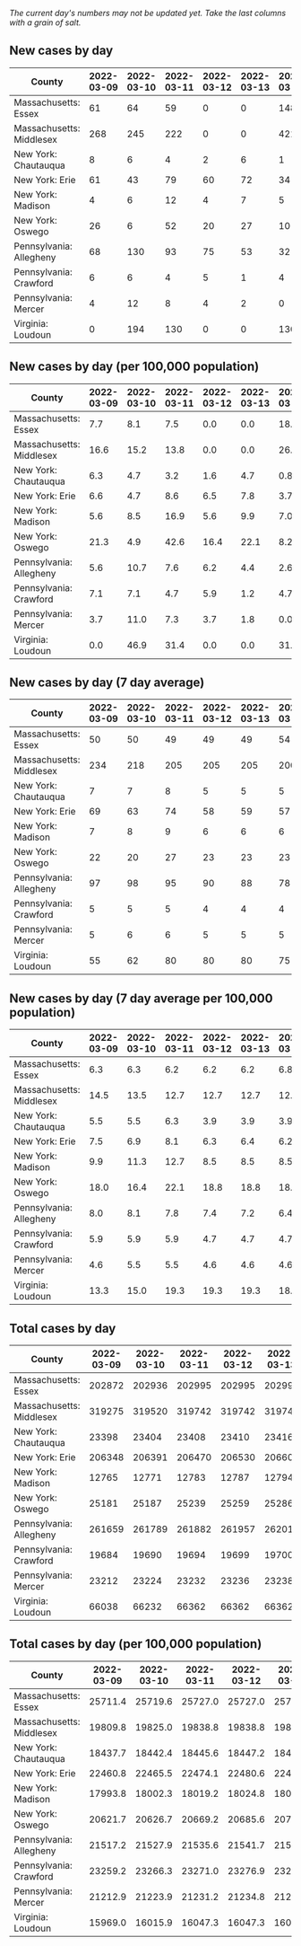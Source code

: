 _The current day's numbers may not be updated yet. Take the last columns with a grain of salt._
## New cases by day

| County | 2022-03-09 | 2022-03-10 | 2022-03-11 | 2022-03-12 | 2022-03-13 | 2022-03-14 | 2022-03-15 |
| --- | --- | --- | --- | --- | --- | --- | --- |
| Massachusetts: Essex | 61 | 64 | 59 | 0 | 0 | 148 |  |
| Massachusetts: Middlesex | 268 | 245 | 222 | 0 | 0 | 421 |  |
| New York: Chautauqua | 8 | 6 | 4 | 2 | 6 | 1 |  |
| New York: Erie | 61 | 43 | 79 | 60 | 72 | 34 |  |
| New York: Madison | 4 | 6 | 12 | 4 | 7 | 5 |  |
| New York: Oswego | 26 | 6 | 52 | 20 | 27 | 10 |  |
| Pennsylvania: Allegheny | 68 | 130 | 93 | 75 | 53 | 32 |  |
| Pennsylvania: Crawford | 6 | 6 | 4 | 5 | 1 | 4 |  |
| Pennsylvania: Mercer | 4 | 12 | 8 | 4 | 2 | 0 |  |
| Virginia: Loudoun | 0 | 194 | 130 | 0 | 0 | 130 |  |

## New cases by day (per 100,000 population)

| County | 2022-03-09 | 2022-03-10 | 2022-03-11 | 2022-03-12 | 2022-03-13 | 2022-03-14 | 2022-03-15 |
| --- | --- | --- | --- | --- | --- | --- | --- |
| Massachusetts: Essex | 7.7 | 8.1 | 7.5 | 0.0 | 0.0 | 18.8 |  |
| Massachusetts: Middlesex | 16.6 | 15.2 | 13.8 | 0.0 | 0.0 | 26.1 |  |
| New York: Chautauqua | 6.3 | 4.7 | 3.2 | 1.6 | 4.7 | 0.8 |  |
| New York: Erie | 6.6 | 4.7 | 8.6 | 6.5 | 7.8 | 3.7 |  |
| New York: Madison | 5.6 | 8.5 | 16.9 | 5.6 | 9.9 | 7.0 |  |
| New York: Oswego | 21.3 | 4.9 | 42.6 | 16.4 | 22.1 | 8.2 |  |
| Pennsylvania: Allegheny | 5.6 | 10.7 | 7.6 | 6.2 | 4.4 | 2.6 |  |
| Pennsylvania: Crawford | 7.1 | 7.1 | 4.7 | 5.9 | 1.2 | 4.7 |  |
| Pennsylvania: Mercer | 3.7 | 11.0 | 7.3 | 3.7 | 1.8 | 0.0 |  |
| Virginia: Loudoun | 0.0 | 46.9 | 31.4 | 0.0 | 0.0 | 31.4 |  |

## New cases by day (7 day average)

| County | 2022-03-09 | 2022-03-10 | 2022-03-11 | 2022-03-12 | 2022-03-13 | 2022-03-14 | 2022-03-15 |
| --- | --- | --- | --- | --- | --- | --- | --- |
| Massachusetts: Essex | 50 | 50 | 49 | 49 | 49 | 54 |  |
| Massachusetts: Middlesex | 234 | 218 | 205 | 205 | 205 | 200 |  |
| New York: Chautauqua | 7 | 7 | 8 | 5 | 5 | 5 |  |
| New York: Erie | 69 | 63 | 74 | 58 | 59 | 57 |  |
| New York: Madison | 7 | 8 | 9 | 6 | 6 | 6 |  |
| New York: Oswego | 22 | 20 | 27 | 23 | 23 | 23 |  |
| Pennsylvania: Allegheny | 97 | 98 | 95 | 90 | 88 | 78 |  |
| Pennsylvania: Crawford | 5 | 5 | 5 | 4 | 4 | 4 |  |
| Pennsylvania: Mercer | 5 | 6 | 6 | 5 | 5 | 5 |  |
| Virginia: Loudoun | 55 | 62 | 80 | 80 | 80 | 75 |  |

## New cases by day (7 day average per 100,000 population)

| County | 2022-03-09 | 2022-03-10 | 2022-03-11 | 2022-03-12 | 2022-03-13 | 2022-03-14 | 2022-03-15 |
| --- | --- | --- | --- | --- | --- | --- | --- |
| Massachusetts: Essex | 6.3 | 6.3 | 6.2 | 6.2 | 6.2 | 6.8 |  |
| Massachusetts: Middlesex | 14.5 | 13.5 | 12.7 | 12.7 | 12.7 | 12.4 |  |
| New York: Chautauqua | 5.5 | 5.5 | 6.3 | 3.9 | 3.9 | 3.9 |  |
| New York: Erie | 7.5 | 6.9 | 8.1 | 6.3 | 6.4 | 6.2 |  |
| New York: Madison | 9.9 | 11.3 | 12.7 | 8.5 | 8.5 | 8.5 |  |
| New York: Oswego | 18.0 | 16.4 | 22.1 | 18.8 | 18.8 | 18.8 |  |
| Pennsylvania: Allegheny | 8.0 | 8.1 | 7.8 | 7.4 | 7.2 | 6.4 |  |
| Pennsylvania: Crawford | 5.9 | 5.9 | 5.9 | 4.7 | 4.7 | 4.7 |  |
| Pennsylvania: Mercer | 4.6 | 5.5 | 5.5 | 4.6 | 4.6 | 4.6 |  |
| Virginia: Loudoun | 13.3 | 15.0 | 19.3 | 19.3 | 19.3 | 18.1 |  |

## Total cases by day

| County | 2022-03-09 | 2022-03-10 | 2022-03-11 | 2022-03-12 | 2022-03-13 | 2022-03-14 | 2022-03-15 |
| --- | --- | --- | --- | --- | --- | --- | --- |
| Massachusetts: Essex | 202872 | 202936 | 202995 | 202995 | 202995 | 203143 |  |
| Massachusetts: Middlesex | 319275 | 319520 | 319742 | 319742 | 319742 | 320163 |  |
| New York: Chautauqua | 23398 | 23404 | 23408 | 23410 | 23416 | 23417 |  |
| New York: Erie | 206348 | 206391 | 206470 | 206530 | 206602 | 206636 |  |
| New York: Madison | 12765 | 12771 | 12783 | 12787 | 12794 | 12799 |  |
| New York: Oswego | 25181 | 25187 | 25239 | 25259 | 25286 | 25296 |  |
| Pennsylvania: Allegheny | 261659 | 261789 | 261882 | 261957 | 262010 | 262042 |  |
| Pennsylvania: Crawford | 19684 | 19690 | 19694 | 19699 | 19700 | 19704 |  |
| Pennsylvania: Mercer | 23212 | 23224 | 23232 | 23236 | 23238 | 23238 |  |
| Virginia: Loudoun | 66038 | 66232 | 66362 | 66362 | 66362 | 66492 |  |

## Total cases by day (per 100,000 population)

| County | 2022-03-09 | 2022-03-10 | 2022-03-11 | 2022-03-12 | 2022-03-13 | 2022-03-14 | 2022-03-15 |
| --- | --- | --- | --- | --- | --- | --- | --- |
| Massachusetts: Essex | 25711.4 | 25719.6 | 25727.0 | 25727.0 | 25727.0 | 25745.8 |  |
| Massachusetts: Middlesex | 19809.8 | 19825.0 | 19838.8 | 19838.8 | 19838.8 | 19864.9 |  |
| New York: Chautauqua | 18437.7 | 18442.4 | 18445.6 | 18447.2 | 18451.9 | 18452.7 |  |
| New York: Erie | 22460.8 | 22465.5 | 22474.1 | 22480.6 | 22488.5 | 22492.2 |  |
| New York: Madison | 17993.8 | 18002.3 | 18019.2 | 18024.8 | 18034.7 | 18041.8 |  |
| New York: Oswego | 20621.7 | 20626.7 | 20669.2 | 20685.6 | 20707.7 | 20715.9 |  |
| Pennsylvania: Allegheny | 21517.2 | 21527.9 | 21535.6 | 21541.7 | 21546.1 | 21548.7 |  |
| Pennsylvania: Crawford | 23259.2 | 23266.3 | 23271.0 | 23276.9 | 23278.1 | 23282.8 |  |
| Pennsylvania: Mercer | 21212.9 | 21223.9 | 21231.2 | 21234.8 | 21236.7 | 21236.7 |  |
| Virginia: Loudoun | 15969.0 | 16015.9 | 16047.3 | 16047.3 | 16047.3 | 16078.8 |  |
